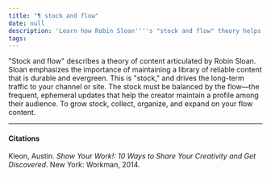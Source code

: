 ```yaml
---
title: "¶ stock and flow"
date: null
description: 'Learn how Robin Sloan''''s "stock and flow" theory helps creators balance evergreen content with fresh updates to grow long-term traffic and audience engagement effectively.'
tags:
---
```


"Stock and flow" describes a theory of content articulated by Robin Sloan. Sloan emphasizes the importance of maintaining a library of reliable content that is durable and evergreen. This is "stock," and drives the long-term traffic to your channel or site. The stock must be balanced by the flow—the frequent, ephemeral updates that help the creator maintain a profile among their audience. To grow stock, collect, organize, and expand on your flow content.

---

#### Citations

Kleon, Austin. _Show Your Work!: 10 Ways to Share Your Creativity and Get Discovered_. New York: Workman, 2014.
